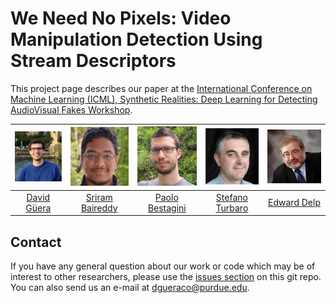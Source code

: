 # We Need No Pixels: Video Manipulation Detection Using Stream Descriptors

This project page describes our paper at the [International Conference on Machine Learning (ICML), Synthetic Realities: Deep Learning for Detecting AudioVisual Fakes Workshop](https://sites.google.com/view/audiovisualfakes-icml2019/).

| ![David Güera][image-david] | ![Sriram Baireddy][image-sriram] | ![Paolo Bestagini][image-paolo] |  ![Stefano Turbaro][image-stefano] | ![Edward Delp][image-delp] |
| :---: | :---: | :---: | :---: | :---: |
| [David Güera][web-david] | [Sriram Baireddy][web-sriram] | [Paolo Bestagini][web-paolo] |  [Stefano Turbaro][web-stefano] | [Edward Delp][web-delp] |

## Contact

If you have any general question about our work or code which may be of interest to other researchers, please use the [issues section](https://github.com/dguera/fake-video-detection-without-pixels/issues)
on this git repo. You can also send us an e-mail at [dgueraco@purdue.edu](mailto:dgueraco@purdue.edu).


<!--Images-->
[image-sriram]: misc/images/sriram_baireddy.jpg "Sriram Baireddy"
[image-david]: misc/images/david_guera.jpg "David Güera"
[image-paolo]: misc/images/paolo_bestagini.png "Paolo Bestagini"
[image-stefano]: misc/images/stefano_tubaro.jpg "Stefano Turbaro"
[image-delp]: misc/images/edward_delp.jpg "Edward Delp"

[image-viper-logo]: misc/images/politecnico_milano_logo.png
[image-purdue-logo]: misc/images/purdue_logo.png
[image-polimi-logo]: misc/images/viper_logo.png

<!--Links-->
[web-sriram]: https://lorenz.ecn.purdue.edu/~sbairedd
[web-david]: https://engineering.purdue.edu/~dgueraco
[web-paolo]: http://home.deib.polimi.it/bestagini
[web-stefano]: http://home.deib.polimi.it/tubaro
[web-delp]: https://engineering.purdue.edu/~ace